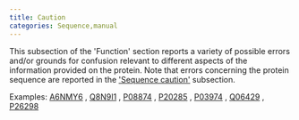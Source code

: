```yaml
---
title: Caution
categories: Sequence,manual
---
```


This subsection of the 'Function' section reports a variety of possible errors and/or grounds for confusion relevant to different aspects of the information provided on the protein. Note that errors concerning the protein sequence are reported in the ['Sequence caution'](http://www.uniprot.org/help/sequence%5Fcaution) subsection.

Examples: [A6NMY6](https://www.uniprot.org/uniprotkb/A6NMY6#sequences) , [Q8N9I1](https://www.uniprot.org/uniprotkb/Q8N9I1#sequences) , [P08874](https://www.uniprot.org/uniprotkb/P08874#sequences) , [P20285](https://www.uniprot.org/uniprotkb/P20285#sequences) , [P03974](https://www.uniprot.org/uniprotkb/P03974#sequences) , [Q06429](https://www.uniprot.org/uniprotkb/Q06429#sequences) , [P26298](https://www.uniprot.org/uniprotkb/P26298#sequences)
